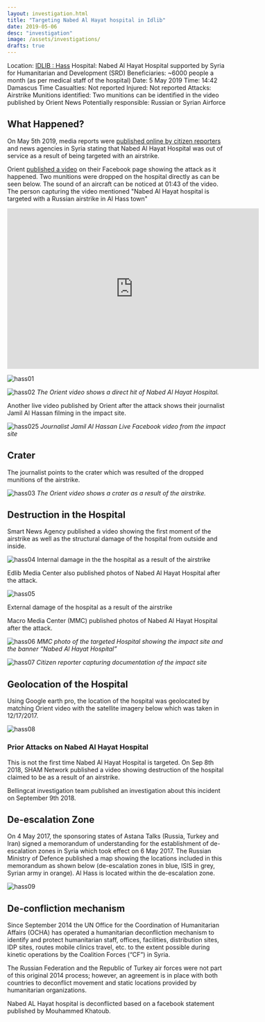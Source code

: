 ```yaml
---
layout: investigation.html
title: "Targeting Nabed Al Hayat hospital in Idlib"
date: 2019-05-06
desc: "investigation"
image: /assets/investigations/
drafts: true
---
```



Location: [IDLIB : Hass](https://goo.gl/maps/7Uhfyp8h76TZmVUx8)
Hospital: Nabed Al Hayat Hospital supported by Syria for Humanitarian and Development (SRD)
Beneficiaries: ~6000 people a month (as per medical staff of the hospital)
Date: 5 May 2019
Time: 14:42 Damascus Time
Casualties: Not reported
Injured: Not reported
Attacks: Airstrike
Munitions identified: Two munitions can be identified in the video published by Orient News
Potentially responsible: Russian or Syrian Airforce


## What Happened?

On May 5th 2019, media reports were [published online by citizen reporters](https://www.facebook.com/wassemalon/posts/1173592712801596) and news agencies in Syria stating that Nabed Al Hayat Hospital was out of service as a result of being targeted with an airstrike.

Orient [published a video](https://www.facebook.com/watch/?v=660363207732616) on their Facebook page showing the attack as it happened. Two munitions were dropped on the hospital directly as can be seen below. The sound of an aircraft can be noticed at 01:43 of the video. The person capturing the video mentioned "Nabed Al Hayat hospital is targeted with a Russian airstrike in Al Hass town"

<iframe src="https://giphy.com/embed/MCFOyRtoIiPPFZvSJs" width="580" height="370" frameBorder="0" class="giphy-embed" allowFullScreen></iframe><p><a href="https://giphy.com/gifs/hospital-syria-airstrike-MCFOyRtoIiPPFZvSJs"></a></p>

![hass01](assets/investigations/hass/image2.png)

![hass02](assets/investigations/hass/image14.png)
*The Orient video shows a direct hit of Nabed Al Hayat Hospital.*

Another live video published by Orient after the attack shows their journalist Jamil Al Hassan filming in the impact site.

![hass025](assets/investigations/hass/image4.png)
*Journalist Jamil Al Hassan Live Facebook video from the impact site*


## Crater

The journalist points to the crater which was resulted of the dropped munitions of the airstrike.

![hass03](assets/investigations/hass/image15.png)
*The Orient video shows a crater as a result of the airstrike.*

## Destruction in the Hospital

Smart News Agency published a video showing the first moment of the airstrike as well as the structural damage of the hospital from outside and inside.

![hass04](assets/investigations/hass/image6.png)
Internal damage in the the hospital as a result of the airstrike

Edlib Media Center also published photos of Nabed Al Hayat Hospital after the attack.

![hass05](assets/investigations/hass/image13.jpg)

External damage of the hospital as a result of the airstrike


Macro Media Center (MMC) published photos of Nabed Al Hayat Hospital after the attack.

![hass06](assets/investigations/hass/image7.jpg)
*MMC photo of the targeted Hospital showing the impact site and the banner “Nabed Al Hayat Hospital”*

![hass07](assets/investigations/hass/59615664_614938712306090_3501116907153522688_o.jpg)
*Citizen reporter capturing documentation of the impact site*

## Geolocation of the Hospital
Using Google earth pro, the location of the hospital was geolocated by matching Orient video with the satellite imagery below which was taken in 12/17/2017.

![hass08](assets/investigations/hass/image8.png)

### Prior Attacks on Nabed Al Hayat Hospital

This is not the first time Nabed Al Hayat Hospital is targeted. On Sep 8th 2018, SHAM Network published a video showing destruction of the hospital claimed to be as a result of an airstrike.

Bellingcat investigation team published an investigation about this incident on September 9th 2018.

## De-escalation Zone
On 4 May 2017, the sponsoring states of Astana Talks (Russia, Turkey and Iran) signed a memorandum of understanding for the establishment of de-escalation zones in Syria which took effect on 6 May 2017. The Russian Ministry of Defence published a map showing the locations included in this memorandum as shown below (de-escalation zones in blue, ISIS in grey, Syrian army in orange). Al Hass is located within the de-escalation zone.

![hass09](assets/investigations/hass/image12.jpg)


## De-confliction mechanism

Since September 2014 the UN Office for the Coordination of Humanitarian Affairs (OCHA) has
operated a humanitarian deconfliction mechanism to identify and protect humanitarian staff, offices, facilities, distribution sites, IDP sites, routes mobile clinics travel, etc. to the extent possible during kinetic operations by the Coalition Forces (“CF”) in Syria.

The Russian Federation and the Republic of Turkey air forces were not part of this original 2014 process; however, an agreement is in place with both countries to deconflict movement and static locations provided by humanitarian organizations.

Nabed AL Hayat hospital is deconflicted based on a facebook statement published by Mouhammed Khatoub.

